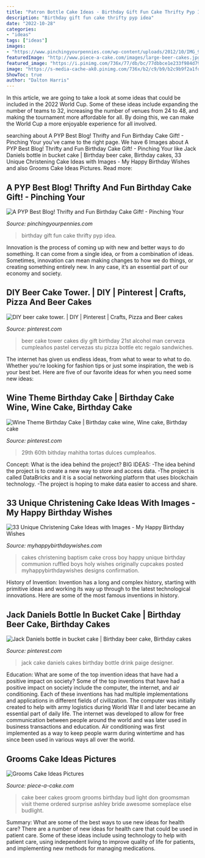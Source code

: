 ```yaml
---
title: "Patron Bottle Cake Ideas - Birthday Gift Fun Cake Thrifty Pyp Idea"
description: "Birthday gift fun cake thrifty pyp idea"
date: "2022-10-28"
categories:
- "ideas"
tags: ["ideas"]
images:
- "https://www.pinchingyourpennies.com/wp-content/uploads/2012/10/IMG_9319copy1.jpg"
featuredImage: "http://www.piece-a-cake.com/images/large-beer-cakes.jpg"
featured_image: "https://i.pinimg.com/736x/77/db/bc/77dbbce1e233f984d79a11d5ae6d7037.jpg"
image: "https://s-media-cache-ak0.pinimg.com/736x/b2/c9/b9/b2c9b9f2a1fdf260106cd0756523361f.jpg"
ShowToc: true
author: "Dalton Harris"
---
```



In this article, we are going to take a look at some ideas that could be included in the 2022 World Cup. Some of these ideas include expanding the number of teams to 32, increasing the number of venues from 24 to 48, and making the tournament more affordable for all. By doing this, we can make the World Cup a more enjoyable experience for all involved.

	

		
searching about A PYP Best Blog! Thrifty and Fun Birthday Cake Gift! - Pinching Your you've came to the right page. We have 6 Images about A PYP Best Blog! Thrifty and Fun Birthday Cake Gift! - Pinching Your like Jack Daniels bottle in bucket cake | Birthday beer cake, Birthday cakes, 33 Unique Christening Cake Ideas with Images - My Happy Birthday Wishes and also Grooms Cake Ideas Pictures. Read more:
		
    
## A PYP Best Blog! Thrifty And Fun Birthday Cake Gift! - Pinching Your

<img loading=lazy src="https://www.pinchingyourpennies.com/wp-content/uploads/2012/10/IMG_9319copy1.jpg" onerror="this.onerror=null;this.src='https://tse2.mm.bing.net/th?id=OIP.mpuCBCiHuhB3D6fAmcqcFgHaLH&amp;pid=15.1';" alt="A PYP Best Blog! Thrifty and Fun Birthday Cake Gift! - Pinching Your">

_Source: pinchingyourpennies.com_

>birthday gift fun cake thrifty pyp idea. 

	

Innovation is the process of coming up with new and better ways to do something. It can come from a single idea, or from a combination of ideas. Sometimes, innovation can mean making changes to how we do things, or creating something entirely new. In any case, it’s an essential part of our economy and society.

    
## DIY Beer Cake Tower. | DIY | Pinterest | Crafts, Pizza And Beer Cakes

<img loading=lazy src="https://s-media-cache-ak0.pinimg.com/736x/b2/c9/b9/b2c9b9f2a1fdf260106cd0756523361f.jpg" onerror="this.onerror=null;this.src='https://tse2.mm.bing.net/th?id=OIP.dQgkHOV0_nr-CJPIog8FNAHaNJ&amp;pid=15.1';" alt="DIY beer cake tower. | DIY | Pinterest | Crafts, Pizza and Beer cakes">

_Source: pinterest.com_

>beer cake tower cakes diy gift birthday 21st alcohol man cerveza cumpleaños pastel cervezas stu pizza bottle etc regalo sandwiches. 

	

The internet has given us endless ideas, from what to wear to what to do. Whether you're looking for fashion tips or just some inspiration, the web is your best bet. Here are five of our favorite ideas for when you need some new ideas: 

    
## Wine Theme Birthday Cake | Birthday Cake Wine, Wine Cake, Birthday Cake

<img loading=lazy src="https://i.pinimg.com/736x/56/67/30/5667300ebe9f12b5eabdc174d773ee6e.jpg" onerror="this.onerror=null;this.src='https://tse4.mm.bing.net/th?id=OIP.9seAIom_bE6rGhzkon5vXQHaJ3&amp;pid=15.1';" alt="Wine Theme Birthday Cake | Birthday cake wine, Wine cake, Birthday cake">

_Source: pinterest.com_

>29th 60th bithday mahitha tortas dulces cumpleaños. 

	

Concept: What is the idea behind the project?
BIG IDEAS: 
-The idea behind the project is to create a new way to store and access data. 
-The project is called DataBricks and it is a social networking platform that uses blockchain technology. 
-The project is hoping to make data easier to access and share.

    
## 33 Unique Christening Cake Ideas With Images - My Happy Birthday Wishes

<img loading=lazy src="https://www.myhappybirthdaywishes.com/wp-content/uploads/2016/09/ruffled-cross-baptism-cakes-for-boys.jpg" onerror="this.onerror=null;this.src='https://tse1.mm.bing.net/th?id=OIP.w8dbLOqK8AgKmpLds7T1sgHaK0&amp;pid=15.1';" alt="33 Unique Christening Cake Ideas with Images - My Happy Birthday Wishes">

_Source: myhappybirthdaywishes.com_

>cakes christening baptism cake cross boy happy unique birthday communion ruffled boys holy wishes originally cupcakes posted myhappybirthdaywishes designs confirmation. 

	

History of Invention:
Invention has a long and complex history, starting with primitive ideas and working its way up through to the latest technological innovations. Here are some of the most famous inventions in history.

    
## Jack Daniels Bottle In Bucket Cake | Birthday Beer Cake, Birthday Cakes

<img loading=lazy src="https://i.pinimg.com/736x/77/db/bc/77dbbce1e233f984d79a11d5ae6d7037.jpg" onerror="this.onerror=null;this.src='https://tse4.mm.bing.net/th?id=OIP.S_eeMWrWtLAweZXAC6s4eAHaJ3&amp;pid=15.1';" alt="Jack Daniels bottle in bucket cake | Birthday beer cake, Birthday cakes">

_Source: pinterest.com_

>jack cake daniels cakes birthday bottle drink paige designer. 

	

Education: What are some of the top invention ideas that have had a positive impact on society?
Some of the top inventions that have had a positive impact on society include the computer, the internet, and air conditioning. Each of these inventions has had multiple implementations and applications in different fields of civilization. The computer was initially created to help with army logistics during World War II and later became an essential part of daily life. The internet was developed to allow for free communication between people around the world and was later used in business transactions and education. Air conditioning was first implemented as a way to keep people warm during wintertime and has since been used in various ways all over the world.

    
## Grooms Cake Ideas Pictures

<img loading=lazy src="http://www.piece-a-cake.com/images/large-beer-cakes.jpg" onerror="this.onerror=null;this.src='https://tse4.mm.bing.net/th?id=OIP.hJvsKKGsIhupG4ftI-bh3QHaMl&amp;pid=15.1';" alt="Grooms Cake Ideas Pictures">

_Source: piece-a-cake.com_

>cake beer cakes groom grooms birthday bud light don groomsman visit theme ordered surprise ashley bride awesome someplace else budlight. 

	

Summary: What are some of the best ways to use new ideas for health care?
There are a number of new ideas for health care that could be used in patient care. Some of these ideas include using technology to help with patient care, using independent living to improve quality of life for patients, and implementing new methods for managing medications.

